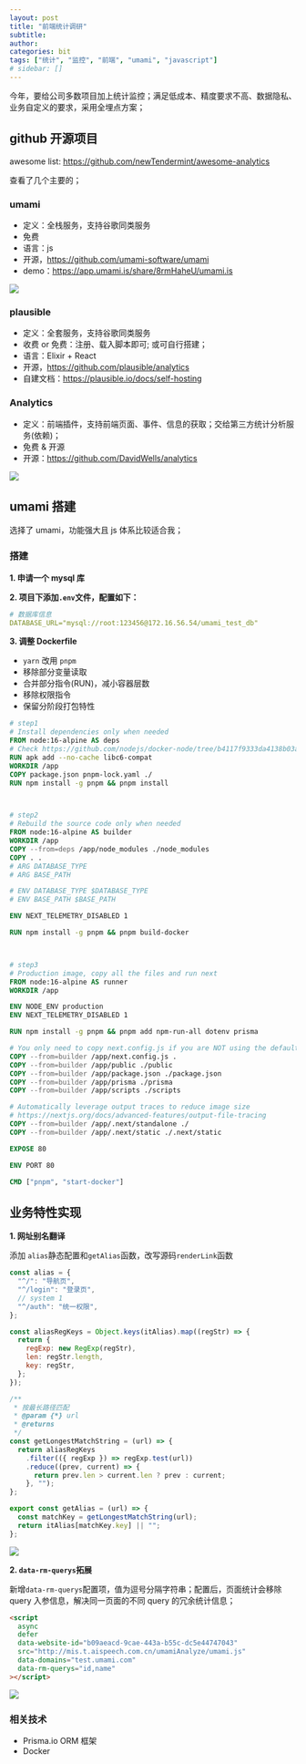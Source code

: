 ```yaml
---
layout: post
title: "前端统计调研"
subtitle:
author:
categories: bit
tags: ["统计", "监控", "前端", "umami", "javascript"]
# sidebar: []
---
```


今年，要给公司多数项目加上统计监控；满足低成本、精度要求不高、数据隐私、业务自定义的要求，采用全埋点方案；

## github 开源项目

awesome list: https://github.com/newTendermint/awesome-analytics

查看了几个主要的；

### umami

- 定义：全栈服务，支持谷歌同类服务
- 免费
- 语言：js
- 开源，https://github.com/umami-software/umami
- demo：https://app.umami.is/share/8rmHaheU/umami.is

<img src="/images/2023-02-08/1.jpg" >

### plausible

- 定义：全套服务，支持谷歌同类服务
- 收费 or 免费：注册、载入脚本即可; 或可自行搭建；
- 语言：Elixir + React
- 开源，https://github.com/plausible/analytics
- 自建文档：https://plausible.io/docs/self-hosting

### Analytics

- 定义：前端插件，支持前端页面、事件、信息的获取；交给第三方统计分析服务(依赖)；
- 免费 & 开源
- 开源：https://github.com/DavidWells/analytics

<img src="/images/2023-02-08/2.jpg" >

## umami 搭建

选择了 umami，功能强大且 js 体系比较适合我；

### 搭建

<b>1. 申请一个 mysql 库</b>

<b>2. 项目下添加`.env`文件，配置如下：</b>

```yml
# 数据库信息
DATABASE_URL="mysql://root:123456@172.16.56.54/umami_test_db"
```

<b>3. 调整 Dockerfile</b>

- `yarn` 改用 `pnpm`
- 移除部分变量读取
- 合并部分指令(RUN)，减小容器层数
- 移除权限指令
- 保留分阶段打包特性

```Dockerfile
# step1
# Install dependencies only when needed
FROM node:16-alpine AS deps
# Check https://github.com/nodejs/docker-node/tree/b4117f9333da4138b03a546ec926ef50a31506c3#nodealpine to understand why libc6-compat might be needed.
RUN apk add --no-cache libc6-compat
WORKDIR /app
COPY package.json pnpm-lock.yaml ./
RUN npm install -g pnpm && pnpm install



# step2
# Rebuild the source code only when needed
FROM node:16-alpine AS builder
WORKDIR /app
COPY --from=deps /app/node_modules ./node_modules
COPY . .
# ARG DATABASE_TYPE
# ARG BASE_PATH

# ENV DATABASE_TYPE $DATABASE_TYPE
# ENV BASE_PATH $BASE_PATH

ENV NEXT_TELEMETRY_DISABLED 1

RUN npm install -g pnpm && pnpm build-docker



# step3
# Production image, copy all the files and run next
FROM node:16-alpine AS runner
WORKDIR /app

ENV NODE_ENV production
ENV NEXT_TELEMETRY_DISABLED 1

RUN npm install -g pnpm && pnpm add npm-run-all dotenv prisma

# You only need to copy next.config.js if you are NOT using the default configuration
COPY --from=builder /app/next.config.js .
COPY --from=builder /app/public ./public
COPY --from=builder /app/package.json ./package.json
COPY --from=builder /app/prisma ./prisma
COPY --from=builder /app/scripts ./scripts

# Automatically leverage output traces to reduce image size
# https://nextjs.org/docs/advanced-features/output-file-tracing
COPY --from=builder /app/.next/standalone ./
COPY --from=builder /app/.next/static ./.next/static

EXPOSE 80

ENV PORT 80

CMD ["pnpm", "start-docker"]
```

## 业务特性实现

<b>1. 网址别名翻译</b>

添加 `alias`静态配置和`getAlias`函数，改写源码`renderLink`函数

```js
const alias = {
  "^/": "导航页",
  "^/login": "登录页",
  // system 1
  "^/auth": "统一权限",
};

const aliasRegKeys = Object.keys(itAlias).map((regStr) => {
  return {
    regExp: new RegExp(regStr),
    len: regStr.length,
    key: regStr,
  };
});

/**
 * 按最长路径匹配
 * @param {*} url
 * @returns
 */
const getLongestMatchString = (url) => {
  return aliasRegKeys
    .filter(({ regExp }) => regExp.test(url))
    .reduce((prev, current) => {
      return prev.len > current.len ? prev : current;
    }, "");
};

export const getAlias = (url) => {
  const matchKey = getLongestMatchString(url);
  return itAlias[matchKey.key] || "";
};
```

<img src="/images/2023-02-08/3.jpg" >

<b>2. `data-rm-querys`拓展</b>

新增`data-rm-querys`配置项，值为逗号分隔字符串；配置后，页面统计会移除 query 入参信息，解决同一页面的不同 query 的冗余统计信息；

```html
<script
  async
  defer
  data-website-id="b09aeacd-9cae-443a-b55c-dc5e44747043"
  src="http://mis.t.aispeech.com.cn/umamiAnalyze/umami.js"
  data-domains="test.umami.com"
  data-rm-querys="id,name"
></script>
```

<img src="/images/2023-02-08/4.jpg" >


 

### 相关技术

- Prisma.io ORM 框架
- Docker
